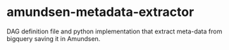 # amundsen-metadata-extractor
DAG definition file and python implementation that extract meta-data from bigquery saving it in Amundsen.
